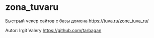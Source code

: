 # zona_tuvaru
Быстрый чекер сайтов с базы домена https://tuva.ru/zone_tuva_ru/

Autor: Irgit Valery https://github.com/tarbagan
